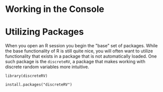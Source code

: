 # Working in the Console



# Utilizing Packages

When you open an R session you begin the "base" set of packages. While the base functionality of R is still quite nice, you will often want to utilize functionality that exists in a package that is not automatically loaded. One such package is the `discreteRV`, a package that makes working with discrete random variables more intuitive.

```{r}
library(discreteRV)
```

```{r}
install.packages("discreteRV")
```
